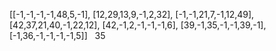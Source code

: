 [[-1,-1,-1,-1,48,5,-1],
[12,29,13,9,-1,2,32],
[-1,-1,21,7,-1,12,49],
[42,37,21,40,-1,22,12],
[42,-1,2,-1,-1,-1,6],
[39,-1,35,-1,-1,39,-1],
[-1,36,-1,-1,-1,-1,5]]
​
​
35